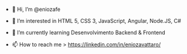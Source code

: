 - 👋 Hi, I’m @eniozafe
- 👀 I’m interested in  HTML 5, CSS 3, JavaScript, Angular, Node.JS, C#
- 🌱 I’m currently learning  Desenvolvimento Backend & Frontend

- 📫 How to reach me > https://linkedin.com/in/eniozavattaro/

<!---
eniozafe/eniozafe is a ✨ special ✨ repository because its `README.md` (this file) appears on your GitHub profile.
You can click the Preview link to take a look at your changes.
--->

